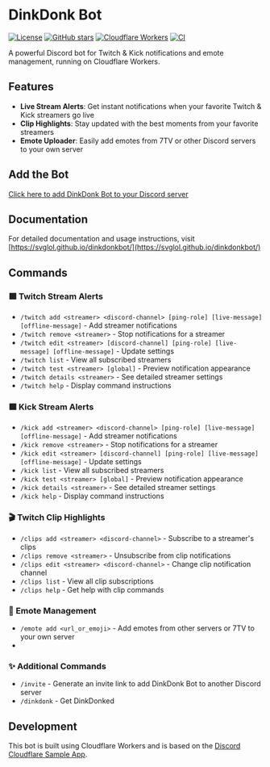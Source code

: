 # DinkDonk Bot
[![License](https://img.shields.io/github/license/svglol/dinkdonkbot)](LICENSE)
[![GitHub stars](https://img.shields.io/github/stars/svglol/dinkdonkbot?style=social)](https://github.com/svglol/dinkdonkbot/stargazers)
[![Cloudflare Workers](https://img.shields.io/badge/Cloudflare-Workers-F68212?logo=cloudflare)](https://workers.cloudflare.com)
[![CI](https://github.com/svglol/dinkdonkbot/actions/workflows/ci.yml/badge.svg)](https://github.com/svglol/dinkdonkbot/actions/workflows/ci.yml)

A powerful Discord bot for Twitch & Kick notifications and emote management, running on Cloudflare Workers.

## Features
- **Live Stream Alerts**: Get instant notifications when your favorite Twitch & Kick streamers go live
- **Clip Highlights**: Stay updated with the best moments from your favorite streamers
- **Emote Uploader**: Easily add emotes from 7TV or other Discord servers to your own server

## Add the Bot
[Click here to add DinkDonk Bot to your Discord server](https://discord.com/oauth2/authorize?client_id=1227866873220173824&permissions=8797166895104&scope=applications.commands+bot)

## Documentation
For detailed documentation and usage instructions, visit [https://svglol.github.io/dinkdonkbot/](https://svglol.github.io/dinkdonkbot/)

## Commands

### 🟪 Twitch Stream Alerts
- `/twitch add <streamer> <discord-channel> [ping-role] [live-message] [offline-message]` - Add streamer notifications
- `/twitch remove <streamer>` - Stop notifications for a streamer
- `/twitch edit <streamer> [discord-channel] [ping-role] [live-message] [offline-message]` - Update settings
- `/twitch list` - View all subscribed streamers
- `/twitch test <streamer> [global]` - Preview notification appearance
- `/twitch details <streamer>` - See detailed streamer settings
- `/twitch help` - Display command instructions

### 🟩 Kick Stream Alerts
- `/kick add <streamer> <discord-channel> [ping-role] [live-message] [offline-message]` - Add streamer notifications
- `/kick remove <streamer>` - Stop notifications for a streamer
- `/kick edit <streamer> [discord-channel] [ping-role] [live-message] [offline-message]` - Update settings
- `/kick list` - View all subscribed streamers
- `/kick test <streamer> [global]` - Preview notification appearance
- `/kick details <streamer>` - See detailed streamer settings
- `/kick help` - Display command instructions

### 🎬 Twitch Clip Highlights
- `/clips add <streamer> <discord-channel>` - Subscribe to a streamer's clips
- `/clips remove <streamer>` - Unsubscribe from clip notifications
- `/clips edit <streamer> <discord-channel>` - Change clip notification channel
- `/clips list` - View all clip subscriptions
- `/clips help` - Get help with clip commands

### 🥳 Emote Management
- `/emote add <url_or_emoji>` - Add emotes from other servers or 7TV to your own server
-

### ✨ Additional Commands
- `/invite` - Generate an invite link to add DinkDonk Bot to another Discord server
- `/dinkdonk` - Get DinkDonked

## Development
This bot is built using Cloudflare Workers and is based on the [Discord Cloudflare Sample App](https://github.com/discord/cloudflare-sample-app).
